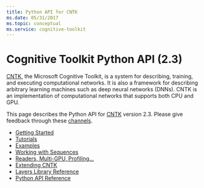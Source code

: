```yaml
---
title: Python API for CNTK
ms.date: 05/31/2017
ms.topic: conceptual
ms.service: cognitive-toolkit
---
```


# Cognitive Toolkit Python API (2.3)

[CNTK](https://www.microsoft.com/en-us/cognitive-toolkit/), the Microsoft Cognitive Toolkit, is a system for describing, training,
and executing computational networks. It is also a framework for describing
arbitrary learning machines such as deep neural networks (DNNs). CNTK is an
implementation of computational networks that supports both CPU and GPU.
 
This page describes the Python API for [CNTK](https://www.microsoft.com/en-us/cognitive-toolkit/) version 2.3.
Please give feedback through these [channels](/cognitive-toolkit/feedback-channels).

   - [Getting Started](gettingstarted.md)
   - [Tutorials](tutorials.md)
   - [Examples](examples.md)
   - [Working with Sequences](sequence.md)
   - [Readers, Multi-GPU, Profiling...](readersprofetc.md)
   - [Extending CNTK](extend.md)
   - [Layers Library Reference](layerref.md)
   - [Python API Reference](/python/api/cntk)
